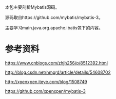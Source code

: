 本包主要剖析Mybatis源码。

源码取自https://github.com/mybatis/mybatis-3。

主要学习main.java.org.apache.ibatis包下的内容。

参考资料
===
https://www.cnblogs.com/zhjh256/p/8512392.html

http://blog.csdn.net/nmgrd/article/details/54608702

http://xpenxpen.iteye.com/blog/1508749

https://github.com/xpenxpen/mybatis-3